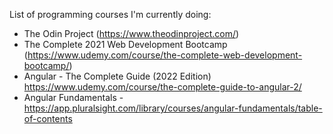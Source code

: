 List of programming courses I'm currently doing:

- The Odin Project (https://www.theodinproject.com/)
- The Complete 2021 Web Development Bootcamp (https://www.udemy.com/course/the-complete-web-development-bootcamp/)
- Angular - The Complete Guide (2022 Edition) https://www.udemy.com/course/the-complete-guide-to-angular-2/
- Angular Fundamentals - https://app.pluralsight.com/library/courses/angular-fundamentals/table-of-contents
